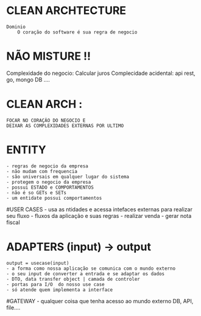 # CLEAN ARCHTECTURE
	Dominio
		O coração do software é sua regra de negocio 

# NÃO MISTURE !!
Complexidade do negocio:
		Calcular juros
Complecidade acidental:
		api rest, go, mongo DB ....

# CLEAN ARCH :
	FOCAR NO CORAÇÃO DO NEGOCIO E
	DEIXAR AS COMPLEXIDADES EXTERNAS POR ULTIMO

# ENTITY
	- regras de negocio da empresa
	- não mudam com frequencia
	- são universais em qualquer lugar do sistema
	- protegem o negocio da empresa
	- possui ESTADO e COMPORTAMENTOS
	- não é so GETs e SETs
	- um entidate possui comportamentos 
#USER CASES
	- usa as ntidades e acessa intefaces externas para realizar seu fluxo
	- fluxos da aplicação e suas regras
	- realizar venda
	- gerar nota fiscal
# ADAPTERS (input) -> output
	output = usecase(input)
	- a forma como nossa aplicação se comunica com o mundo externo
	- o seu input de converter a entrada e se adaptar os dados
	- DTO, data transfer object | camada de controler
	- portas para I/O  do nosso use case
	- só atende quem implementa a interface

#GATEWAY
	- qualquer coisa que tenha acesso ao mundo externo
	DB, API, file....
